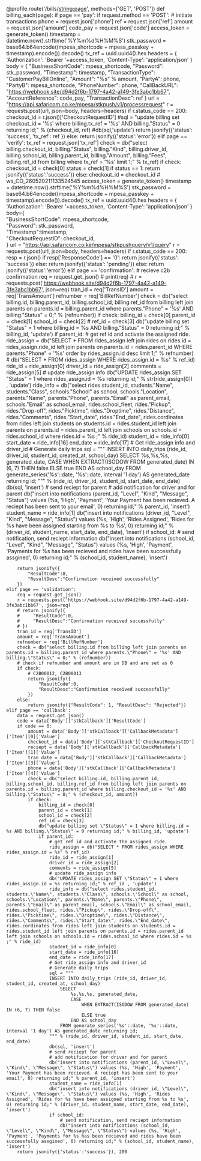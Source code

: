 @profile.route('/bills/<string:page>', methods=['GET', 'POST'])
def billing_each(page):
    if page == 'pay':
        if request.method == 'POST':
            # initiate transactions
            phone = request.json['phone']
            ref = request.json['ref']
            amount = request.json['amount']
            code_pay = request.json['code']
            access_token = generate_token()
            timestamp = datetime.now().strftime('%Y%m%d%H%M%S')
            stk_password = base64.b64encode((mpesa_shortcode + mpesa_passkey + timestamp).encode()).decode()
            tx_ref = uuid.uuid4().hex
            headers = {
                'Authorization': 'Bearer '+access_token,
                'Content-Type': 'application/json'
            }
            body = {
                "BusinessShortCode": mpesa_shortcode,
                "Password": stk_password,
                "Timestamp": timestamp,
                "TransactionType": "CustomerPayBillOnline",
                "Amount": "%s" % amount,
                "PartyA": phone,
                "PartyB": mpesa_shortcode,
                "PhoneNumber": phone,
                "CallBackURL": "https://webhook.site/d94d2f6b-1797-4a42-a149-3fe3abc1bb67",
                "AccountReference": code_pay,
                "TransactionDesc": ref
            }
            url = "https://api.safaricom.co.ke/mpesa/stkpush/v1/processrequest"
            r = requests.post(url, json=body, headers=headers)
            if r.status_code == 200:
                checkout_id = r.json()['CheckoutRequestID']
                #sql = "update billing set checkout_id = '%s' where billing.tx_ref = '%s' AND billing.\"Status\" = 0 returning id;" % (checkout_id, ref)
                #db(sql,'update')
                return jsonify({'status': 'success', 'tx_ref': ref })
            else:
                return jsonify({'status':'error'})
    elif page == 'verify':
        tx_ref = request.json['tx_ref']
        check = db("select billing.checkout_id, billing.\"Status\", billing.\"Kind\", billing.driver_id, billing.school_id, billing.parent_id, billing.\"Amount\", billing.\"Fees\", billing.ref_id from billing where tx_ref = '%s' limit 1;" % tx_ref)
        if check:
            checkout_id = check[0]
            status = check[1]
            if status == 1:
                return jsonify({'status':'success'})
            else:
                checkout_id = checkout_id # ws_CO_260520211133524545
                access_token = generate_token()
                timestamp = datetime.now().strftime('%Y%m%d%H%M%S')
                stk_password = base64.b64encode((mpesa_shortcode + mpesa_passkey + timestamp).encode()).decode()
                tx_ref = uuid.uuid4().hex
                headers = {
                    'Authorization': 'Bearer '+access_token,
                    'Content-Type': 'application/json'
                }
                body={    
                    "BusinessShortCode": mpesa_shortcode,    
                    "Password": stk_password,    
                    "Timestamp":timestamp,    
                    "CheckoutRequestID": checkout_id,    
                }
                url = "https://api.safaricom.co.ke/mpesa/stkpushquery/v1/query"
                r = requests.post(url, json=body, headers=headers)
                if r.status_code == 200:
                    resp = r.json()
                    if resp['ResponseCode'] == '0':
                        return jsonify({'status': 'success'})
                    else:
                        return jsonify({'status': 'pending'})
        else:
            return jsonify({'status':'error'})
    elif page == 'confirmation':
        # recieve c2b confirmation
        req = request.get_json()
        # print(req)
        # r = requests.post('https://webhook.site/d94d2f6b-1797-4a42-a149-3fe3abc1bb67', json=req)
        tran_id = req['TransID']
        amount = req['TransAmount']
        refnumber = req['BillRefNumber']
        check = db("select billing.id, billing.parent_id, billing.school_id, billing.ref_id from billing left join parents on parents.id = billing.parent_id where parents.\"Phone\" = '%s' AND billing.\"Status\" = 0;" % (refnumber))
        if check:
            billing_id = check[0]
            parent_id = check[1]
            school_id = check[2]
            # ref_id = check[3]
            db("update billing set \"Status\" = 1 where billing.id = %s AND billing.\"Status\" = 0 returning id;" % billing_id, 'update')
            if parent_id:
                # get ref id and activate the assigned ride. 
                ride_assign = db("SELECT * FROM rides_assign left join rides on rides.id = rides_assign.ride_id left join parents on parents.id = rides.parent_id WHERE parents.\"Phone\" = '%s' order by rides_assign.id desc limit 1;" % refnumber) # db("SELECT * FROM rides_assign WHERE rides_assign.id = %s" % ref_id)
                ride_id = ride_assign[0]
                driver_id = ride_assign[2]
                comments = ride_assign[5]
                # update ride_assign info
                db("UPDATE rides_assign SET \"Status\" = 1 where rides_assign.id = %s returning id;" % str(ride_assign[0]) , 'update')
                ride_info = db("select rides.student_id, students.\"Name\", students.\"Class\", schools.\"School\" as school, schools.\"Location\", parents.\"Name\", parents.\"Phone\", parents.\"Email\" as parent_email, schools.\"Email\" as school_email, rides.school_fleet, rides.\"Pickup\", rides.\"Drop-off\", rides.\"Picktime\", rides.\"Droptime\", rides.\"Distance\", rides.\"Comments\", rides.\"Start_date\", rides.\"End_date\", rides.cordinates from rides left join students on students.id = rides.student_id left join parents on parents.id = rides.parent_id left join schools on schools.id = rides.school_id where rides.id = %s ;" % ride_id)
                student_id = ride_info[0]
                start_date = ride_info[16]
                end_date = ride_info[17]
                # Get ride_assign info and driver_id
                # Generate daily trips
                sql = """ 
                INSERT INTO daily_trips (ride_id, driver_id, student_id, created_at, school_day)
                    SELECT
                        %s,%s,%s, generated_date,
                        CASE
                            WHEN EXTRACT(ISODOW FROM generated_date) IN (6, 7) THEN false
                            ELSE true
                        END AS school_day
                    FROM generate_series('%s'::date, '%s'::date, interval '1 day') AS generated_date returning id;
                """ % (ride_id, driver_id, student_id, start_date, end_date)
                db(sql, 'insert')
                # send reciept for parent
                # add notification for driver and for parent
                db("insert into notifications (parent_id, \"Level\", \"Kind\", \"Message\", \"Status\") values (%s, 'High', 'Payment', 'Your Payment has been recieved. A reciept has been sent to your email', 0) returning id;" % parent_id, 'insert')
                student_name = ride_info[1]
                db("insert into notifications (driver_id, \"Level\", \"Kind\", \"Message\", \"Status\") values (%s, 'High', 'Rides Assigned', 'Rides for %s have been assigned starting from %s to %s', 0) returning id;" % (driver_id, student_name, start_date, end_date), 'insert')
                if school_id:
                    # send notification, send reciept information
                    db("insert into notifications (school_id, \"Level\", \"Kind\", \"Message\", \"Status\") values (%s, 'High', 'Payment', 'Payments for %s has been recieved and rides have been successfully assgined', 0) returning id;" % (school_id, student_name), 'insert')
                    
        return jsonify({
            "ResultCode":0,
            "ResultDesc":"Confirmation received successfully"
        })
    elif page == 'validation':
        req = request.get_json()
        r = requests.post('https://webhook.site/d94d2f6b-1797-4a42-a149-3fe3abc1bb67', json=req)
        # return jsonify({
        #     "ResultCode":0,
        #     "ResultDesc":"Confirmation received successfully"
        # })
        tran_id = req['TransID']
        amount = req['TransAmount']
        refnumber = req['BillRefNumber']
        check = db("select billing.id from billing left join parents on parents.id = billing.parent_id where parents.\"Phone\" = '%s' AND billing.\"Status\" = 0;" % (refnumber))
        # check if refnumber and amount are in DB and are set as 0
        if check:
            # C2B00012, C2B00013
            return jsonify({
                "ResultCode":0,
                "ResultDesc":"Confirmation received successfully"
            })
        else:
            return jsonify({"ResultCode": 1, "ResultDesc": "Rejected"})
    elif page == 'callback':
        data = request.get_json()
        code = data['Body']['stkCallback']['ResultCode']
        if code == 0:
            amount = data['Body']['stkCallback']['CallbackMetadata']['Item'][0]['Value']
            checkout_id = data['Body']['stkCallback']['CheckoutRequestID']
            reciept = data['Body']['stkCallback']['CallbackMetadata']['Item'][1]['Value']
            tran_date = data['Body']['stkCallback']['CallbackMetadata']['Item'][3]['Value']
            phone = data['Body']['stkCallback']['CallbackMetadata']['Item'][4]['Value']
            check = db("select billing.id, billing.parent_id, billing.school_id, billing.ref_id from billing left join parents on parents.id = billing.parent_id where billing.checkout_id = '%s' AND billing.\"Status\" = 0;" % (checkout_id, amount))
            if check:
                billing_id = check[0]
                parent_id = check[1]
                school_id = check[2]
                ref_id = check[3]
                db("update billing set \"Status\" = 1 where billing.id = %s AND billing.\"Status\" = 0 returning id;" % billing_id, 'update')
                if parent_id:
                    # get ref id and activate the assigned ride. 
                    ride_assign = db("SELECT * FROM rides_assign WHERE rides_assign.id = %s" % ref_id)
                    ride_id = ride_assign[1]
                    driver_id = ride_assign[2]
                    comments = ride_assign[5]
                    # update ride_assign info
                    db("UPDATE rides_assign SET \"Status\" = 1 where rides_assign.id = %s returning id;" % ref_id , 'update')
                    ride_info = db("select rides.student_id, students.\"Name\", students.\"Class\", schools.\"School\" as school, schools.\"Location\", parents.\"Name\", parents.\"Phone\", parents.\"Email\" as parent_email, schools.\"Email\" as school_email, rides.school_fleet, rides.\"Pickup\", rides.\"Drop-off\", rides.\"Picktime\", rides.\"Droptime\", rides.\"Distance\", rides.\"Comments\", rides.\"Start_date\", rides.\"End_date\", rides.cordinates from rides left join students on students.id = rides.student_id left join parents on parents.id = rides.parent_id left join schools on schools.id = rides.school_id where rides.id = %s ;" % ride_id)
                    student_id = ride_info[0]
                    start_date = ride_info[16]
                    end_date = ride_info[17]
                    # Get ride_assign info and driver_id
                    # Generate daily trips
                    sql = """ 
                    INSERT INTO daily_trips (ride_id, driver_id, student_id, created_at, school_day)
                        SELECT
                            %s,%s,%s, generated_date,
                            CASE
                                WHEN EXTRACT(ISODOW FROM generated_date) IN (6, 7) THEN false
                                ELSE true
                            END AS school_day
                        FROM generate_series('%s'::date, '%s'::date, interval '1 day') AS generated_date returning id;
                    """ % (ride_id, driver_id, student_id, start_date, end_date)
                    db(sql, 'insert')
                    # send reciept for parent
                    # add notification for driver and for parent
                    db("insert into notifications (parent_id, \"Level\", \"Kind\", \"Message\", \"Status\") values (%s, 'High', 'Payment', 'Your Payment has been recieved. A reciept has been sent to your email', 0) returning id;" % parent_id, 'insert')
                    student_name = ride_info[1]
                    db("insert into notifications (driver_id, \"Level\", \"Kind\", \"Message\", \"Status\") values (%s, 'High', 'Rides Assigned', 'Rides for %s have been assigned starting from %s to %s', 0) returning id;" % (driver_id, student_name, start_date, end_date), 'insert')
                    if school_id:
                        # send notification, send reciept information
                        db("insert into notifications (school_id, \"Level\", \"Kind\", \"Message\", \"Status\") values (%s, 'High', 'Payment', 'Payments for %s has been recieved and rides have been successfully assgined', 0) returning id;" % (school_id, student_name), 'insert')
        return jsonify({'status':'success'}), 200